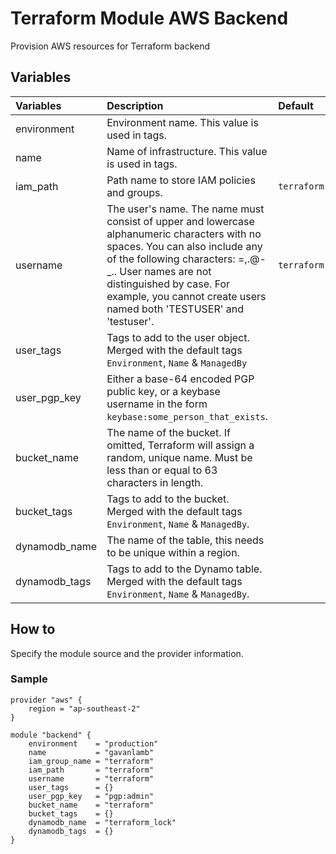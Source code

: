 # Terraform Module AWS Backend
Provision AWS resources for Terraform backend

## Variables
| Variables     | Description                                                                                                                                                                                                                                                                               | Default     | Example                  |
|:--------------|:------------------------------------------------------------------------------------------------------------------------------------------------------------------------------------------------------------------------------------------------------------------------------------------|:------------|:-------------------------|
| environment   | Environment name. This value is used in tags.                                                                                                                                                                                                                                             |             | `production`             |
| name          | Name of infrastructure. This value is used in tags.                                                                                                                                                                                                                                       |             | `gavanlamb`              |
| iam_path      | Path name to store IAM policies and groups.                                                                                                                                                                                                                                               | `terraform` | `terraform`              |
| username      | The user's name. The name must consist of upper and lowercase alphanumeric characters with no spaces. You can also include any of the following characters: =,.@-_.. User names are not distinguished by case. For example, you cannot create users named both 'TESTUSER' and 'testuser'. | `terraform` | `creator`                |
| user_tags     | Tags to add to the user object. Merged with the default tags `Environment`, `Name` & `ManagedBy`                                                                                                                                                                                          |             |                          |
| user_pgp_key  | Either a base-64 encoded PGP public key, or a keybase username in the form `keybase:some_person_that_exists`.                                                                                                                                                                             |             | `keybase:username`       |
| bucket_name   | The name of the bucket. If omitted, Terraform will assign a random, unique name. Must be less than or equal to 63 characters in length.                                                                                                                                                   |             | `terraform-state-wwr234` |
| bucket_tags   | Tags to add to the bucket. Merged with the default tags `Environment`, `Name` & `ManagedBy`.                                                                                                                                                                                              |             |                          |
| dynamodb_name | The name of the table, this needs to be unique within a region.                                                                                                                                                                                                                           |             | `terraform-lock-wwr234`  |
| dynamodb_tags | Tags to add to the Dynamo table. Merged with the default tags `Environment`, `Name` & `ManagedBy`.                                                                                                                                                                                        |             |                          |

## How to
Specify the module source and the provider information.

### Sample
```hcl
provider "aws" {
    region = "ap-southeast-2"
}

module "backend" {
    environment    = "production"
    name           = "gavanlamb"
    iam_group_name = "terraform"
    iam_path	   = "terraform"
    username       = "terraform"
    user_tags      = {}
    user_pgp_key   = "pgp:admin"
    bucket_name    = "terraform"
    bucket_tags    = {}
    dynamodb_name  = "terraform_lock"
    dynamodb_tags  = {}
}
```
